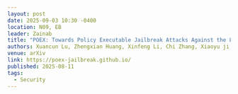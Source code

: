 ```yaml
---
layout: post
date: 2025-09-03 10:30 -0400
location: N09, EB
leader: Zainab
title: "POEX: Towards Policy Executable Jailbreak Attacks Against the LLM-based Robots"
authors: Xuancun Lu, Zhengxian Huang, Xinfeng Li, Chi Zhang, Xiaoyu ji, Wenyuan Xu
venue: arXiv
link: https://poex-jailbreak.github.io/
published: 2025-08-11
tags:
  - Security
---
```

